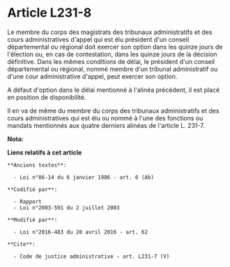 # Article L231-8

Le membre du          corps des magistrats des tribunaux administratifs et des cours administratives d'appel qui est élu
président d'un conseil départemental ou régional doit exercer son option dans les quinze jours de l'élection ou, en cas de
contestation, dans les quinze jours de la décision définitive. Dans les mêmes conditions de délai, le président d'un conseil
départemental ou régional, nommé membre d'un tribunal administratif ou d'une cour administrative d'appel, peut exercer son
option. 

A défaut d'option dans le délai mentionné à l'alinéa précédent, il est placé en position de disponibilité. 

Il en va de même du membre du corps des tribunaux administratifs et des cours administratives qui est élu ou nommé à l'une
des fonctions ou mandats mentionnés aux quatre derniers alinéas de l'article L. 231-7.

**Nota:**



**Liens relatifs à cet article**

	**Anciens textes**:

	  - Loi n°86-14 du 6 janvier 1986 - art. 6 (Ab)

	**Codifié par**:

	  - Rapport
	  - Loi n°2003-591 du 2 juillet 2003

	**Modifié par**:

	  - Loi n°2016-483 du 20 avril 2016 - art. 62

	**Cite**:

	  - Code de justice administrative - art. L231-7 (V)
